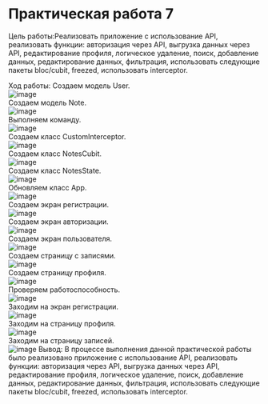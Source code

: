 # Практическая работа 7

Цель работы:Реализовать приложение с использование API, реализовать функции: авторизация через API, выгрузка данных через API, редактирование профиля, логическое удаление, поиск, добавление данных, редактирование данных, фильтрация, использовать следующие пакеты bloc/cubit, freezed, использовать interceptor.

Ход работы:
Создаем модель User.\
![image](https://user-images.githubusercontent.com/82903497/219804947-f4c5908e-6b0a-401a-822d-762a6804377e.png)\
Создаем модель Note.\
![image](https://user-images.githubusercontent.com/82903497/219804983-97c2b841-4624-4a3f-bed1-cd0c69abb5cb.png)\
Выполняем команду.\
![image](https://user-images.githubusercontent.com/82903497/219805015-e1cf6bb0-3d74-421d-8224-c41309f737c9.png)\
Создаем класс CustomInterceptor.\
![image](https://user-images.githubusercontent.com/82903497/219805043-79207860-9443-4236-9e91-960e9a153d47.png)\
Создаем класс NotesCubit.\
![image](https://user-images.githubusercontent.com/82903497/219805113-611173cb-bd37-423c-9e9a-38afc2e2d0dd.png)\
Создаем класс NotesState.\
![image](https://user-images.githubusercontent.com/82903497/219805147-622686fd-7072-4427-b665-1942029c30bd.png)\
Обновляем класс App.\
![image](https://user-images.githubusercontent.com/82903497/219805170-26d43249-02ad-49b0-89a4-c7dcf0292fdf.png)\
Создаем экран регистрации.\
![image](https://user-images.githubusercontent.com/82903497/219805199-fee123dc-535c-4c66-b33e-95adc2dd0a0a.png)\
Создаем экран авторизации.\
![image](https://user-images.githubusercontent.com/82903497/219805214-7e066e0b-6f56-4869-ad0a-75faa581cae9.png)\
Создаем экран пользователя.\
![image](https://user-images.githubusercontent.com/82903497/219805241-de01da12-b2c5-4c66-baa9-a9daa2e31b0f.png)\
Создаем страницу с записями.\
![image](https://user-images.githubusercontent.com/82903497/219805265-6f59d080-32f8-4d4c-8be4-d0aed893665e.png)\
Создаем страницу профиля.\
![image](https://user-images.githubusercontent.com/82903497/219805287-6ec537f5-df0b-4082-a953-731a884d2812.png)\
Проверяем работоспособность.\
![image](https://user-images.githubusercontent.com/82903497/219805307-a464bd02-26c8-41d5-a3aa-22998f2b5c7c.png)\
Заходим на экран регистрации.\
![image](https://user-images.githubusercontent.com/82903497/219805330-816592b9-4fc2-4c30-b9d3-e491d400557d.png)\
Заходим на страницу профиля.\
![image](https://user-images.githubusercontent.com/82903497/219805355-4fbdc3e8-f57e-4b91-91fc-393fc33f444a.png)\
Заходим на страницу записей.\
![image](https://user-images.githubusercontent.com/82903497/219805423-02d5d709-780d-4b20-a147-2b2cc7962c0f.png)
Вывод: В процессе выполнения данной практической работы было реализовано приложение с использование API, реализовать функции: авторизация через API, выгрузка данных через API, редактирование профиля, логическое удаление, поиск, добавление данных, редактирование данных, фильтрация, использовать следующие пакеты bloc/cubit, freezed, использовать interceptor.
